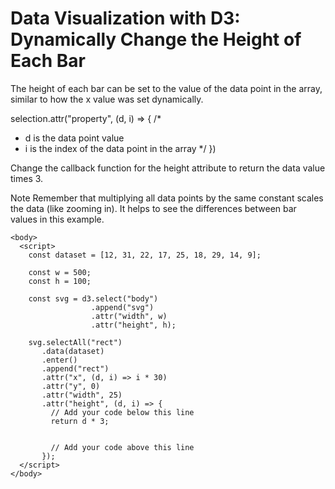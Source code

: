 # Data Visualization with D3: Dynamically Change the Height of Each Bar
The height of each bar can be set to the value of the data point in the array, similar to how the x value was set dynamically.

selection.attr("property", (d, i) => {
  /* 
  * d is the data point value
  * i is the index of the data point in the array
  */
})

Change the callback function for the height attribute to return the data value times 3.

Note
Remember that multiplying all data points by the same constant scales the data (like zooming in). It helps to see the differences between bar values in this example.
```
<body>
  <script>
    const dataset = [12, 31, 22, 17, 25, 18, 29, 14, 9];
    
    const w = 500;
    const h = 100;
    
    const svg = d3.select("body")
                  .append("svg")
                  .attr("width", w)
                  .attr("height", h);
    
    svg.selectAll("rect")
       .data(dataset)
       .enter()
       .append("rect")
       .attr("x", (d, i) => i * 30)
       .attr("y", 0)
       .attr("width", 25)
       .attr("height", (d, i) => {
         // Add your code below this line
         return d * 3;
         
         
         // Add your code above this line
       });
  </script>
</body>
```